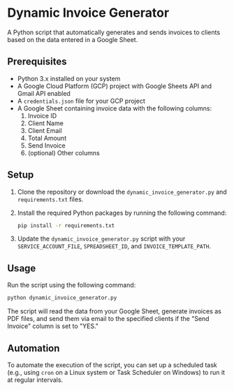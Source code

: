 # Dynamic Invoice Generator

A Python script that automatically generates and sends invoices to clients based on the data entered in a Google Sheet.

## Prerequisites

- Python 3.x installed on your system
- A Google Cloud Platform (GCP) project with Google Sheets API and Gmail API enabled
- A `credentials.json` file for your GCP project
- A Google Sheet containing invoice data with the following columns:
  1. Invoice ID
  2. Client Name
  3. Client Email
  4. Total Amount
  5. Send Invoice
  6. (optional) Other columns

## Setup

1. Clone the repository or download the `dynamic_invoice_generator.py` and `requirements.txt` files.

2. Install the required Python packages by running the following command:

   ```bash
   pip install -r requirements.txt
   ```

3. Update the `dynamic_invoice_generator.py` script with your `SERVICE_ACCOUNT_FILE`, `SPREADSHEET_ID`, and `INVOICE_TEMPLATE_PATH`.

## Usage

Run the script using the following command:

```bash
python dynamic_invoice_generator.py
```

The script will read the data from your Google Sheet, generate invoices as PDF files, and send them via email to the specified clients if the "Send Invoice" column is set to "YES."

## Automation

To automate the execution of the script, you can set up a scheduled task (e.g., using `cron` on a Linux system or Task Scheduler on Windows) to run it at regular intervals.
